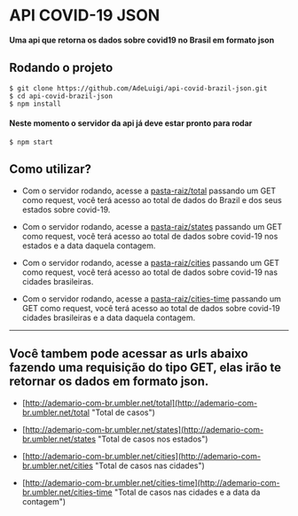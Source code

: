 # API COVID-19 JSON

**Uma api que retorna os dados sobre covid19 no Brasil em formato json**

## **Rodando o projeto**
```git
$ git clone https://github.com/AdeLuigi/api-covid-brazil-json.git
$ cd api-covid-brazil-json
$ npm install
```

#### Neste momento o servidor da api já deve estar pronto para rodar

```git
$ npm start
```

## Como utilizar?


* Com o servidor rodando, acesse a [pasta-raiz/total](http://ademario-com-br.umbler.net/total "Total de casos") passando um GET como request, você terá acesso ao total de dados do Brazil e dos seus estados sobre covid-19.


* Com o servidor rodando, acesse a [pasta-raiz/states](http://ademario-com-br.umbler.net/states "Total de casos nos estados") passando um GET como request, você terá acesso ao total de dados sobre covid-19 nos estados e a data daquela contagem.


* Com o servidor rodando, acesse a [pasta-raiz/cities](http://ademario-com-br.umbler.net/cities "Total de casos nas cidades") passando um GET como request, você terá acesso ao total de dados sobre covid-19 nas cidades brasileiras.


* Com o servidor rodando, acesse a [pasta-raiz/cities-time](http://ademario-com-br.umbler.net/cities-time "Total de casos nas cidades e a data da contagem") passando um GET como request, você terá acesso ao total de dados sobre covid-19 cidades brasileiras e a data daquela contagem.

***
## Você tambem pode acessar as urls abaixo fazendo uma requisição do tipo GET, elas irão te retornar os dados em formato json.

* [http://ademario-com-br.umbler.net/total](http://ademario-com-br.umbler.net/total "Total de casos")


* [http://ademario-com-br.umbler.net/states](http://ademario-com-br.umbler.net/states "Total de casos nos estados")


* [http://ademario-com-br.umbler.net/cities](http://ademario-com-br.umbler.net/cities "Total de casos nas cidades")


* [http://ademario-com-br.umbler.net/cities-time](http://ademario-com-br.umbler.net/cities-time "Total de casos nas cidades e a data da contagem")
